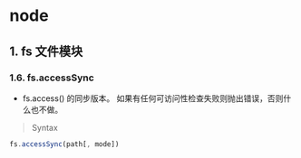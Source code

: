 # node

## 1. fs 文件模块

### 1.6. fs.accessSync

- fs.access() 的同步版本。 如果有任何可访问性检查失败则抛出错误，否则什么也不做。

> Syntax

```js
fs.accessSync(path[, mode])
```
